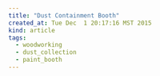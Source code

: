 ```yaml
---
title: "Dust Containment Booth"
created_at: Tue Dec  1 20:17:16 MST 2015
kind: article
tags:
  - woodworking
  - dust_collection
  - paint_booth
---
```


<!--
html boilerplate
<a href="" target="_blank"></a>
<img src="" width="400px">
-->
